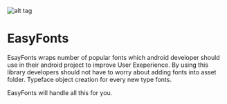 ![alt tag](https://github.com/vsvankhede/easyfonts/blob/master/images/banner.png)
# EasyFonts

EsayFonts wraps number of popular fonts which android developer should use in their android project to improve User Exeperience. By using this library developers should not have to worry about adding fonts into asset folder. Typeface object creation for every new type fonts.

EasyFonts will handle all this for you.
